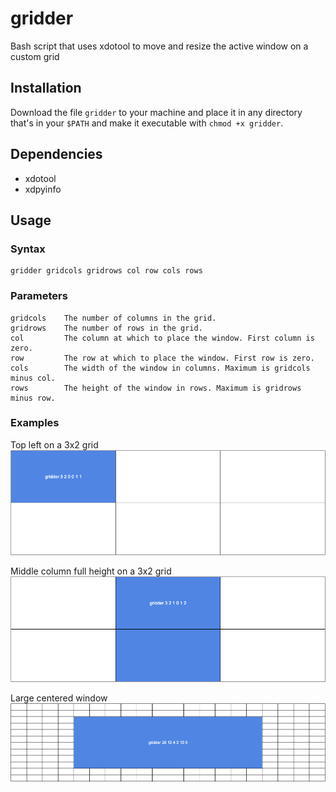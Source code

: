 # gridder

Bash script that uses xdotool to move and resize the active window on a custom grid

## Installation

Download the file `gridder` to your machine and place it in any directory that's in your `$PATH` and make it executable with `chmod +x gridder`.

## Dependencies

- xdotool
- xdpyinfo

## Usage

### Syntax

```
gridder gridcols gridrows col row cols rows
```

### Parameters

```
gridcols    The number of columns in the grid.
gridrows    The number of rows in the grid.
col         The column at which to place the window. First column is zero.
row         The row at which to place the window. First row is zero.
cols        The width of the window in columns. Maximum is gridcols minus col.
rows        The height of the window in rows. Maximum is gridrows minus row.
```
### Examples

Top left on a 3x2 grid
![Top left on a 3x2 grid](img/gridder-example-3-2-0-0-1-1.png)

Middle column full height on a 3x2 grid
![Middle column full height on a 3x2 grid](img/gridder-example-3-2-1-0-1-2.png)

Large centered window
![Merge centered window](img/gridder-example-20-12-4-2-12-8.png)

